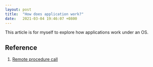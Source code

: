 ```yaml
---
layout: post
title:  "How does application work?"
date:   2021-03-04 19:46:07 +0800
---
```

This article is for myself to explore how applications work under an OS.

## Reference

1. [Remote procedure call](https://www.wikiwand.com/en/Remote_procedure_call)